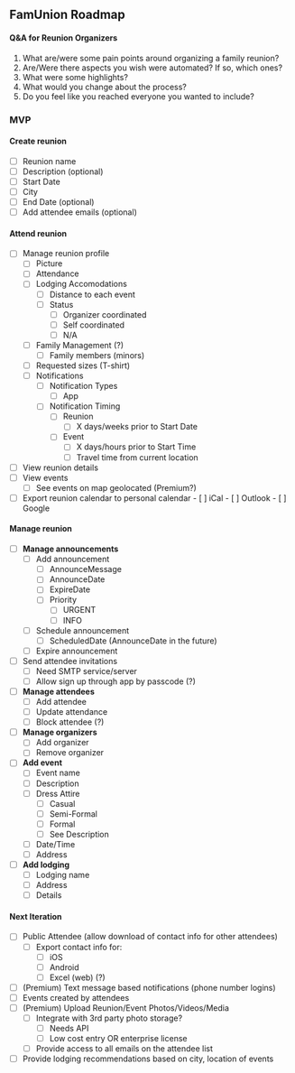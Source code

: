 ## FamUnion Roadmap

#### Q&A for Reunion Organizers

1. What are/were some pain points around organizing a family reunion?
1. Are/Were there aspects you wish were automated? If so, which ones?
1. What were some highlights?
1. What would you change about the process?
1. Do you feel like you reached everyone you wanted to include?

### MVP
#### Create reunion
- [ ] Reunion name
- [ ] Description (optional)
- [ ] Start Date
- [ ] City
- [ ] End Date (optional)
- [ ] Add attendee emails (optional)
#### Attend reunion
- [ ] Manage reunion profile
    - [ ] Picture
    - [ ] Attendance
    - [ ] Lodging Accomodations
        - [ ] Distance to each event
        - [ ] Status
            - [ ] Organizer coordinated
            - [ ] Self coordinated
            - [ ] N/A
    - [ ] Family Management (?)
        - [ ] Family members (minors)
    - [ ] Requested sizes (T-shirt)
    - [ ] Notifications
        - [ ] Notification Types
            - [ ] App
        - [ ] Notification Timing
            - [ ] Reunion
                - [ ] X days/weeks prior to Start Date
            - [ ] Event
                - [ ] X days/hours prior to Start Time
                - [ ] Travel time from current location
- [ ] View reunion details
- [ ] View events
    - [ ] See events on map geolocated (Premium?)
- [ ] Export reunion calendar to personal calendar
        - [ ] iCal
        - [ ] Outlook
        - [ ] Google
#### Manage reunion
- [ ] **Manage announcements**
    - [ ] Add announcement
        - [ ] AnnounceMessage
        - [ ] AnnounceDate
        - [ ] ExpireDate
        - [ ] Priority
            - [ ] URGENT
            - [ ] INFO
    - [ ] Schedule announcement
        - [ ] ScheduledDate (AnnounceDate in the future)
    - [ ] Expire announcement
- [ ] Send attendee invitations
    - [ ] Need SMTP service/server
    - [ ] Allow sign up through app by passcode (?)
- [ ] **Manage attendees**
    - [ ] Add attendee
    - [ ] Update attendance
    - [ ] Block attendee (?)
- [ ] **Manage organizers**
    - [ ] Add organizer
    - [ ] Remove organizer
- [ ] **Add event**
    - [ ] Event name
    - [ ] Description
    - [ ] Dress Attire
        - [ ] Casual
        - [ ] Semi-Formal
        - [ ] Formal
        - [ ] See Description
    - [ ] Date/Time
    - [ ] Address
- [ ] **Add lodging**
    - [ ] Lodging name
    - [ ] Address
    - [ ] Details

#### Next Iteration
- [ ] Public Attendee (allow download of contact info for other attendees)
    - [ ] Export contact info for:
        - [ ] iOS
        - [ ] Android
        - [ ] Excel (web) (?)
- [ ] (Premium) Text message based notifications (phone number logins)
- [ ] Events created by attendees
- [ ] (Premium) Upload Reunion/Event Photos/Videos/Media
    - [ ] Integrate with 3rd party photo storage?
        - [ ] Needs API
        - [ ] Low cost entry OR enterprise license
    - [ ] Provide access to all emails on the attendee list
- [ ] Provide lodging recommendations based on city, location of events